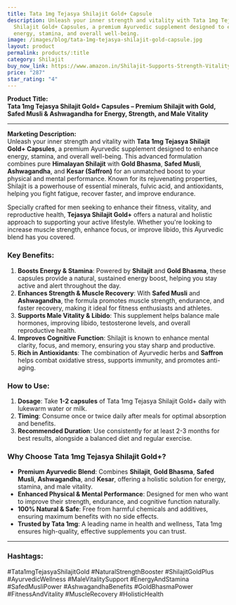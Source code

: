 ```yaml
---
title: Tata 1mg Tejasya Shilajit Gold+ Capsule
description: Unleash your inner strength and vitality with Tata 1mg Tejasya
  Shilajit Gold+ Capsules, a premium Ayurvedic supplement designed to enhance
  energy, stamina, and overall well-being.
image: /images/blog/tata-1mg-tejasya-shilajit-gold-capsule.jpg
layout: product
permalink: products/:title
category: Shilajit
buy_now_link: https://www.amazon.in/Shilajit-Supports-Strength-Vitality-Capsules/dp/B0CSFY5QDH/ref=sr_1_20?crid=1YY2DLXEMCWUZ&tag=ayushmonk-21
price: "287"
star_rating: "4"
---
```


**Product Title:**  
**Tata 1mg Tejasya Shilajit Gold+ Capsules – Premium Shilajit with Gold, Safed Musli & Ashwagandha for Energy, Strength, and Male Vitality**

---

**Marketing Description:**  
Unleash your inner strength and vitality with **Tata 1mg Tejasya Shilajit Gold+ Capsules**, a premium Ayurvedic supplement designed to enhance energy, stamina, and overall well-being. This advanced formulation combines pure **Himalayan Shilajit** with **Gold Bhasma**, **Safed Musli**, **Ashwagandha**, and **Kesar (Saffron)** for an unmatched boost to your physical and mental performance. Known for its rejuvenating properties, Shilajit is a powerhouse of essential minerals, fulvic acid, and antioxidants, helping you fight fatigue, recover faster, and improve endurance.

Specially crafted for men seeking to enhance their fitness, vitality, and reproductive health, **Tejasya Shilajit Gold+** offers a natural and holistic approach to supporting your active lifestyle. Whether you're looking to increase muscle strength, enhance focus, or improve libido, this Ayurvedic blend has you covered.

### **Key Benefits**:
1. **Boosts Energy & Stamina**: Powered by **Shilajit** and **Gold Bhasma**, these capsules provide a natural, sustained energy boost, helping you stay active and alert throughout the day.
2. **Enhances Strength & Muscle Recovery**: With **Safed Musli** and **Ashwagandha**, the formula promotes muscle strength, endurance, and faster recovery, making it ideal for fitness enthusiasts and athletes.
3. **Supports Male Vitality & Libido**: This supplement helps balance male hormones, improving libido, testosterone levels, and overall reproductive health.
4. **Improves Cognitive Function**: Shilajit is known to enhance mental clarity, focus, and memory, ensuring you stay sharp and productive.
5. **Rich in Antioxidants**: The combination of Ayurvedic herbs and **Saffron** helps combat oxidative stress, supports immunity, and promotes anti-aging.

### **How to Use**:
1. **Dosage**: Take **1-2 capsules** of Tata 1mg Tejasya Shilajit Gold+ daily with lukewarm water or milk.
2. **Timing**: Consume once or twice daily after meals for optimal absorption and benefits.
3. **Recommended Duration**: Use consistently for at least 2-3 months for best results, alongside a balanced diet and regular exercise.

### **Why Choose Tata 1mg Tejasya Shilajit Gold+?**
- **Premium Ayurvedic Blend**: Combines **Shilajit**, **Gold Bhasma**, **Safed Musli**, **Ashwagandha**, and **Kesar**, offering a holistic solution for energy, stamina, and male vitality.
- **Enhanced Physical & Mental Performance**: Designed for men who want to improve their strength, endurance, and cognitive function naturally.
- **100% Natural & Safe**: Free from harmful chemicals and additives, ensuring maximum benefits with no side effects.
- **Trusted by Tata 1mg**: A leading name in health and wellness, Tata 1mg ensures high-quality, effective supplements you can trust.

---

### **Hashtags**:  
#Tata1mgTejasyaShilajitGold #NaturalStrengthBooster #ShilajitGoldPlus #AyurvedicWellness #MaleVitalitySupport #EnergyAndStamina #SafedMusliPower #AshwagandhaBenefits #GoldBhasmaPower #FitnessAndVitality #MuscleRecovery #HolisticHealth
